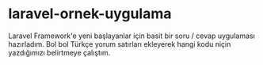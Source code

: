 laravel-ornek-uygulama
======================

Laravel Framework'e yeni başlayanlar için basit bir soru / cevap uygulaması hazırladım. Bol bol Türkçe yorum satırları ekleyerek hangi kodu niçin yazdığımızı belirtmeye çalıştım.
